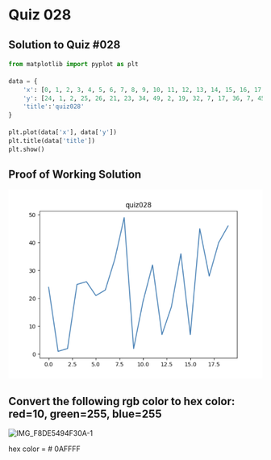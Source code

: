 # Quiz 028

## Solution to Quiz #028

```.py
from matplotlib import pyplot as plt

data = {
    'x': [0, 1, 2, 3, 4, 5, 6, 7, 8, 9, 10, 11, 12, 13, 14, 15, 16, 17, 18, 19],
    'y': [24, 1, 2, 25, 26, 21, 23, 34, 49, 2, 19, 32, 7, 17, 36, 7, 45, 28, 40, 46],
    'title':'quiz028'
}

plt.plot(data['x'], data['y'])
plt.title(data['title'])
plt.show()
```

## Proof of Working Solution 

![](quiz028trial.png)

## Convert the following rgb color to hex color: red=10, green=255, blue=255

![IMG_F8DE5494F30A-1](https://user-images.githubusercontent.com/111893043/207751755-ce9e5b9e-5497-44b4-938d-f2ffe57d9f19.jpeg)

hex color = # 0AFFFF

